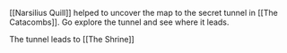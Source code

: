 [[Narsilius Quill]] helped to uncover the map to the secret tunnel in [[The Catacombs]]. Go explore the tunnel and see where it leads.

The tunnel leads to [[The Shrine]] 